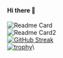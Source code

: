 #### Hi there 👋

![Readme Card](https://github-readme-stats.vercel.app/api?username=chasyumen&count_private=true&show_icons=true)\
![Readme Card2](https://github-readme-stats.vercel.app/api/top-langs/?username=chasyumen&show_icons=true)\
[![GitHub Streak](https://streak-stats.demolab.com/?user=chasyumen)](https://git.io/streak-stats)\
[![trophy](https://github-profile-trophy.vercel.app/?username=chasyumen)](https://github.com/ryo-ma/github-profile-trophy)\


<!--
**chasyumen/chasyumen** is a ✨ _special_ ✨ repository because its `README.md` (this file) appears on your GitHub profile.

Here are some ideas to get you started:

- 🔭 I’m currently working on ...
- 🌱 I’m currently learning ...
- 👯 I’m looking to collaborate on ...
- 🤔 I’m looking for help with ...
- 💬 Ask me about ...
- 📫 How to reach me: ...
- 😄 Pronouns: ...
- ⚡ Fun fact: ...
-->
